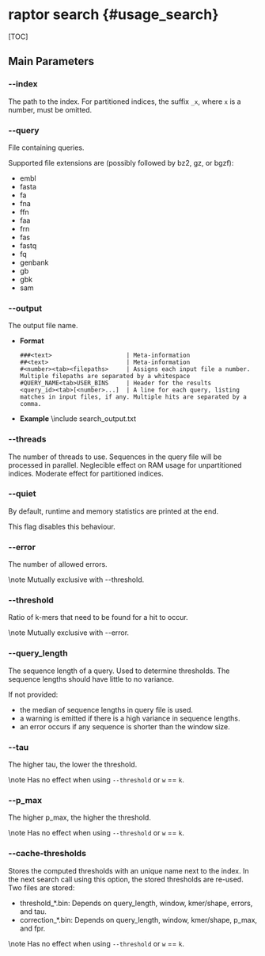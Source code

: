 # raptor search {#usage_search}

[TOC]

## Main Parameters

### -​-index
The path to the index. For partitioned indices, the suffix `_x`, where `x` is a number, must be omitted.

### -​-query
File containing queries.

Supported file extensions are (possibly followed by bz2, gz, or bgzf):
  * embl
  * fasta
  * fa
  * fna
  * ffn
  * faa
  * frn
  * fas
  * fastq
  * fq
  * genbank
  * gb
  * gbk
  * sam

### -​-output
The output file name.

<div class="tabbed">

- <b class="tab-title">Format</b>
  ```
  ###<text>                     | Meta-information
  ##<text>                      | Meta-information
  #<number><tab><filepaths>     | Assigns each input file a number. Multiple filepaths are separated by a whitespace
  #QUERY_NAME<tab>USER_BINS     | Header for the results
  <query_id><tab>[<number>...]  | A line for each query, listing matches in input files, if any. Multiple hits are separated by a comma.
  ```

- <b class="tab-title">Example</b>
  \include search_output.txt

</div>

### -​-threads
The number of threads to use. Sequences in the query file will be processed in parallel.
Neglecible effect on RAM usage for unpartitioned indices. Moderate effect for partitioned indices.

### -​-quiet
By default, runtime and memory statistics are printed at the end.

This flag disables this behaviour.

### -​-error
The number of allowed errors.

\note
Mutually exclusive with --threshold.

### -​-threshold
Ratio of k-mers that need to be found for a hit to occur.

\note
Mutually exclusive with --error.

### -​-query_length
The sequence length of a query. Used to determine thresholds. The sequence lengths should have little to no variance.

If not provided:
  * the median of sequence lengths in query file is used.
  * a warning is emitted if there is a high variance in sequence lengths.
  * an error occurs if any sequence is shorter than the window size.

### -​-tau
The higher tau, the lower the threshold.

\note
Has no effect when using `--threshold` or `w` == `k`.

### -​-p_max
The higher p_max, the higher the threshold.

\note
Has no effect when using `--threshold` or `w` == `k`.

### -​-cache-thresholds
Stores the computed thresholds with an unique name next to the index. In the next search call using this
option, the stored thresholds are re-used.
Two files are stored:
  * threshold_*.bin: Depends on query_length, window, kmer/shape, errors, and tau.
  * correction_*.bin: Depends on query_length, window, kmer/shape, p_max, and fpr.

\note
Has no effect when using `--threshold` or `w` == `k`.
